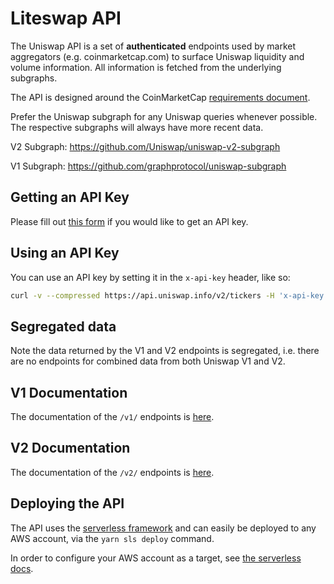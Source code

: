 # Liteswap API

The Uniswap API is a set of **authenticated** endpoints used by market aggregators (e.g. coinmarketcap.com) to surface 
Uniswap liquidity and volume information. All information is fetched from the underlying subgraphs.

The API is designed around the CoinMarketCap
[requirements document](https://docs.google.com/document/d/1S4urpzUnO2t7DmS_1dc4EL4tgnnbTObPYXvDeBnukCg).

Prefer the Uniswap subgraph for any Uniswap queries whenever possible. The respective subgraphs will always have more
recent data.

V2 Subgraph: https://github.com/Uniswap/uniswap-v2-subgraph

V1 Subgraph: https://github.com/graphprotocol/uniswap-subgraph

## Getting an API Key

Please fill out [this form](https://forms.gle/4xucinVsTTPu71bT6) if you would like to get an API key.

## Using an API Key

You can use an API key by setting it in the `x-api-key` header, like so:

```sh
curl -v --compressed https://api.uniswap.info/v2/tickers -H 'x-api-key: abcd1234'
```

## Segregated data

Note the data returned by the V1 and V2 endpoints is segregated, i.e. there are no endpoints for combined data from 
both Uniswap V1 and V2.

## V1 Documentation

The documentation of the `/v1/` endpoints is [here](./v1.md).

## V2 Documentation

The documentation of the `/v2/` endpoints is [here](./v2.md).

## Deploying the API

The API uses the [serverless framework](https://serverless.com) and can easily be deployed to any AWS account,
via the `yarn sls deploy` command.

In order to configure your AWS account as a target, 
see [the serverless docs](https://www.serverless.com/framework/docs/providers/aws/guide/credentials/).
